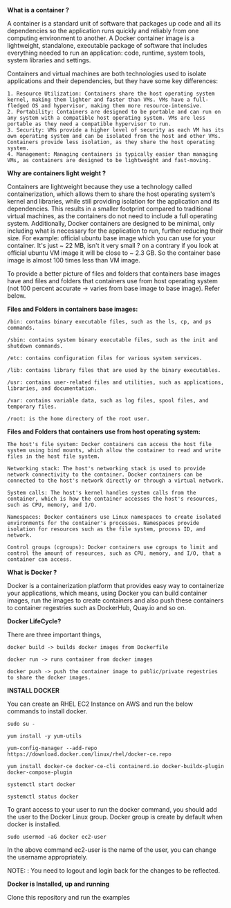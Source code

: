 **What is a container ?**

A container is a standard unit of software that packages up code and all its dependencies so the application runs quickly and reliably from one computing environment to another. A Docker container image is a lightweight, standalone, executable package of software that includes everything needed to run an application: code, runtime, system tools, system libraries and settings.

Containers and virtual machines are both technologies used to isolate applications and their dependencies, but they have some key differences:

    1. Resource Utilization: Containers share the host operating system kernel, making them lighter and faster than VMs. VMs have a full-fledged OS and hypervisor, making them more resource-intensive.
    2. Portability: Containers are designed to be portable and can run on any system with a compatible host operating system. VMs are less portable as they need a compatible hypervisor to run.
    3. Security: VMs provide a higher level of security as each VM has its own operating system and can be isolated from the host and other VMs. Containers provide less isolation, as they share the host operating system.
    4. Management: Managing containers is typically easier than managing VMs, as containers are designed to be lightweight and fast-moving.

**Why are containers light weight ?**

Containers are lightweight because they use a technology called containerization, which allows them to share the host operating system's kernel and libraries, while still providing isolation for the application and its dependencies. This results in a smaller footprint compared to traditional virtual machines, as the containers do not need to include a full operating system. Additionally, Docker containers are designed to be minimal, only including what is necessary for the application to run, further reducing their size.
For example: official ubuntu base image which you can use for your container. It's just ~ 22 MB, isn't it very small ? on a contrary if you look at official ubuntu VM image it will be close to ~ 2.3 GB. So the container base image is almost 100 times less than VM image.

To provide a better picture of files and folders that containers base images have and files and folders that containers use from host operating system (not 100 percent accurate -> varies from base image to base image). Refer below.


**Files and Folders in containers base images:**

    /bin: contains binary executable files, such as the ls, cp, and ps commands.

    /sbin: contains system binary executable files, such as the init and shutdown commands.

    /etc: contains configuration files for various system services.

    /lib: contains library files that are used by the binary executables.

    /usr: contains user-related files and utilities, such as applications, libraries, and documentation.

    /var: contains variable data, such as log files, spool files, and temporary files.

    /root: is the home directory of the root user.


**Files and Folders that containers use from host operating system:**

    The host's file system: Docker containers can access the host file system using bind mounts, which allow the container to read and write files in the host file system.

    Networking stack: The host's networking stack is used to provide network connectivity to the container. Docker containers can be connected to the host's network directly or through a virtual network.

    System calls: The host's kernel handles system calls from the container, which is how the container accesses the host's resources, such as CPU, memory, and I/O.

    Namespaces: Docker containers use Linux namespaces to create isolated environments for the container's processes. Namespaces provide isolation for resources such as the file system, process ID, and network.

    Control groups (cgroups): Docker containers use cgroups to limit and control the amount of resources, such as CPU, memory, and I/O, that a container can access.

**What is Docker ?**

Docker is a containerization platform that provides easy way to containerize your applications, which means, using Docker you can build container images, run the images to create containers and also push these containers to container regestries such as DockerHub, Quay.io and so on.

**Docker LifeCycle?**

There are three important things,

    docker build -> builds docker images from Dockerfile
    
    docker run -> runs container from docker images
    
    docker push -> push the container image to public/private regestries to share the docker images.

**INSTALL DOCKER**

You can create an RHEL EC2 Instance on AWS and run the below commands to install docker.
    
    sudo su -	
    
    yum install -y yum-utils
    
    yum-config-manager --add-repo https://download.docker.com/linux/rhel/docker-ce.repo
    
    yum install docker-ce docker-ce-cli containerd.io docker-buildx-plugin docker-compose-plugin
    
    systemctl start docker
    
    systemctl status docker

To grant access to your user to run the docker command, you should add the user to the Docker Linux group. Docker group is create by default when docker is installed.
    
    sudo usermod -aG docker ec2-user

In the above command ec2-user is the name of the user, you can change the username appropriately.

NOTE: : You need to logout and login back for the changes to be reflected.

**Docker is Installed, up and running**

Clone this repository and run the examples

    
